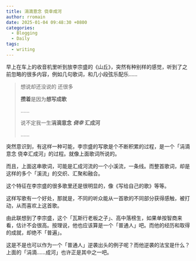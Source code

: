 ```yaml
---
title: 涓滴意念 侥幸成河
author: rromain
date: 2025-01-04 09:48:30 +0800
categories:
  - Blogging
  - Daily
tags:
  - writing
---
```

早上在车上的收音机里听到放李宗盛的《山丘》，突然有种别样的感觉，听到了之前忽略的很多内容，例如几句歌词，和几小段弦乐配乐……

> 想说却还没说的 还很多
> 
> **攒着**是因为**想写成歌**
> 
> ……
> 
> 说不定我一生**涓滴意念** _**侥幸**_ **汇成河**
> 
> ……

突然意识到，有这样一种可能，李宗盛的写歌是个不断积累的过程，是一个「涓滴意念 侥幸汇成河」的过程。就像上面歌词所说的。

而且，上面这串歌词，可能是汇成河流的一个小溪流，一条线。而整首歌词，却是这样的多个「溪流」的交织、汇聚和融合。

这个特征在李宗盛的很多歌里还是很明显的，像《写给自己的歌》等等。

这样写歌有一个好处，那就是，不同的听众能从一首歌的不同部分获得感触，被打动，从而喜欢上这首歌。

由此联想到了李宗盛，这个「瓦斯行老板之子」、高中落榜生，如果单按智商来看，估计不会很高。按理说，他也应该算是一个「普通人」吧。而他的经历和取得的成就，却绝不「普遍」。

这是不是也可以作为一个「普通人」逆袭出头的例子呢？而他逆袭的法宝是什么？上面的「涓滴……成河」也许正是其中之一吧。

